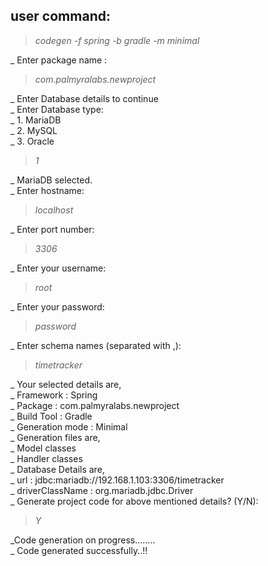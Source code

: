 ## user command:

> *codegen -f spring -b gradle -m minimal*

_ Enter package name :

> *com.palmyralabs.newproject*

_ Enter Database details to continue\
_  Enter Database type:\
_ 1. MariaDB\
_ 2. MySQL\
_ 3. Oracle

> *1*

_ MariaDB selected.\
_ Enter hostname:

> *localhost*

_ Enter port number:

> *3306*

_ Enter your username:

> *root*

_ Enter your password:

> *password*

_ Enter schema names (separated with ,):

> *timetracker*

_ Your selected details are,\
_ Framework		:	Spring\
_ Package		:	com.palmyralabs.newproject\
_ Build Tool		:	Gradle\
_ Generation mode	:	Minimal\
_ Generation files are,\
_ Model classes\
_ Handler classes\
_ Database Details are,\
_ url 			:	 jdbc:mariadb://192.168.1.103:3306/timetracker\
_ driverClassName	: 	org.mariadb.jdbc.Driver\
_ Generate project code for above mentioned details? (Y/N):

> *Y*

_Code generation on progress........\
_ Code generated successfully..!!



